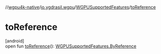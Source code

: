 //[wgpu4k-native](../../../index.md)/[io.ygdrasil.wgpu](../index.md)/[WGPUSupportedFeatures](index.md)/[toReference](to-reference.md)

# toReference

[android]\
open fun [toReference](to-reference.md)(): [WGPUSupportedFeatures.ByReference](../../io.ygdrasil.wgpu.android/-w-g-p-u-supported-features/-by-reference/index.md)
